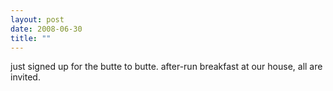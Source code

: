 ```yaml
---
layout: post
date: 2008-06-30
title: ""
---
```

just signed up for the butte to butte. after-run breakfast at our house, all are invited.